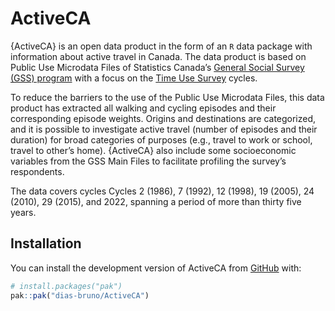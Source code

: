 
<!-- README.md is generated from README.Rmd. Please edit that file -->

# ActiveCA

<!-- badges: start -->

<!-- badges: end -->

{ActiveCA} is an open data product in the form of an `R` data package
with information about active travel in Canada. The data product is
based on Public Use Microdata Files of Statistics Canada’s [General
Social Survey (GSS)
program](https://www150.statcan.gc.ca/n1/pub/45-25-0001/index-eng.htm)
with a focus on the [Time Use
Survey](https://www150.statcan.gc.ca/n1/pub/45-25-0001/index-eng.htm#a7)
cycles.

To reduce the barriers to the use of the Public Use Microdata Files,
this data product has extracted all walking and cycling episodes and
their corresponding episode weights. Origins and destinations are
categorized, and it is possible to investigate active travel (number of
episodes and their duration) for broad categories of purposes (e.g.,
travel to work or school, travel to other’s home). {ActiveCA} also
include some socioeconomic variables from the GSS Main Files to
facilitate profiling the survey’s respondents.

The data covers cycles Cycles 2 (1986), 7 (1992), 12 (1998), 19 (2005),
24 (2010), 29 (2015), and 2022, spanning a period of more than thirty
five years.

## Installation

You can install the development version of ActiveCA from
[GitHub](https://github.com/dias-bruno/ActiveCA) with:

``` r
# install.packages("pak")
pak::pak("dias-bruno/ActiveCA")
```
